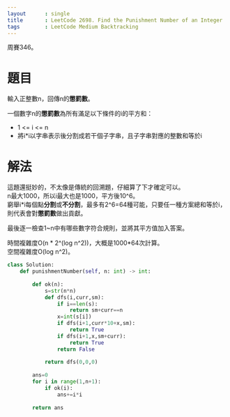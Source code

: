 ```yaml
--- 
layout      : single
title       : LeetCode 2698. Find the Punishment Number of an Integer
tags        : LeetCode Medium Backtracking
---
```

周賽346。

# 題目
輸入正整數n，回傳n的**懲罰數**。  

一個數字n的**懲罰數**為所有滿足以下條件的i的平方和：  
- 1 <= i <= n  
- 將i\*i以字串表示後分割成若干個子字串，且子字串對應的整數和等於i  

# 解法
這題還挺妙的，不太像是傳統的回溯題，仔細算了下才確定可以。  
n最大1000，所以i最大也是1000，平方後10^6。  
窮舉i\*i每個點**分割**或**不分割**，最多有2^6=64種可能，只要任一種方案總和等於i，則代表會對**懲罰數**做出貢獻。  

最後逐一檢查1\~n中有哪些數字符合規則，並將其平方值加入答案。  

時間複雜度O(n \* 2^(log n^2))，大概是1000\*64次計算。  
空間複雜度O(log n^2)。  

```python
class Solution:
    def punishmentNumber(self, n: int) -> int:
        
        def ok(n):
            s=str(n*n)
            def dfs(i,curr,sm):
                if i==len(s):
                    return sm+curr==n
                x=int(s[i])
                if dfs(i+1,curr*10+x,sm):
                    return True
                if dfs(i+1,x,sm+curr):
                    return True
                return False
            
            return dfs(0,0,0)
        
        ans=0
        for i in range(1,n+1):
            if ok(i):
                ans+=i*i
                
        return ans
```
